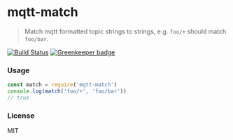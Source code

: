 # mqtt-match

> Match mqtt formatted topic strings to strings, e.g. `foo/+` should match `foo/bar`.

[![Build Status](https://travis-ci.org/ralphtheninja/mqtt-match.svg?branch=master)](https://travis-ci.org/ralphtheninja/mqtt-match)
[![Greenkeeper badge](https://badges.greenkeeper.io/ralphtheninja/mqtt-match.svg)](https://greenkeeper.io/)

### Usage

```js
const match = require('mqtt-match')
console.log(match('foo/+', 'foo/bar'))
// true
```

### License
MIT
